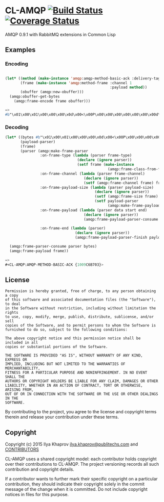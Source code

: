 # CL-AMQP [![Build Status](https://travis-ci.org/cl-rabbit/cl-amqp.svg)](https://travis-ci.org/cl-rabbit/cl-amqp) [![Coverage Status](https://coveralls.io/repos/cl-rabbit/cl-amqp/badge.svg?branch=master&service=github)](https://coveralls.io/github/cl-rabbit/cl-amqp?branch=master)
AMQP 0.9.1 with RabbitMQ extensions in Common Lisp

## Examples

### Encoding
``` lisp

(let* ((method (make-instance 'amqp:amqp-method-basic-ack :delivery-tag 100))
       (frame (make-instance 'amqp:method-frame :channel 1
                                                :payload method))
       (obuffer (amqp:new-obuffer)))
  (amqp:obuffer-get-bytes
    (amqp:frame-encode frame obuffer)))

=>
#b"\x01\x00\x01\x00\x00\x00\x0d\x00<\x00P\x00\x00\x00\x00\x00\x00\x00d\x00\xce"

```

### Decoding
``` lisp
(let* ((bytes #b"\x01\x00\x01\x00\x00\x00\x0d\x00<\x00P\x00\x00\x00\x00\x00\x00\x00d\x00\xce")
       (payload-parser)
       (frame)
       (parser (amqp:make-frame-parser
                :on-frame-type (lambda (parser frame-type)
                                 (declare (ignore parser))
                                 (setf frame (make-instance 
                                               (amqp:frame-class-from-frame-type frame-type))))
                :on-frame-channel (lambda (parser frame-channel)
                                    (declare (ignore parser))
                                    (setf (amqp:frame-channel frame) frame-channel))
                :on-frame-payload-size (lambda (parser payload-size)
                                         (declare (ignore parser))
                                         (setf (amqp:frame-size frame) payload-size)
                                         (setf payload-parser
                                               (amqp:make-frame-payload-parser frame)))
                :on-frame-payload (lambda (parser data start end)
                                    (declare (ignore parser))
                                    (amqp:frame-payload-parser-consume payload-parser 
                                                                       data :start start :end end))
                :on-frame-end (lambda (parser)
                                (declare (ignore parser))
                                (amqp:frame-payload-parser-finish payload-parser)))))

  (amqp:frame-parser-consume parser bytes)
  (amqp:frame-payload frame))
  
=>
#<CL-AMQP:AMQP-METHOD-BASIC-ACK {1009C6B703}>
```

## License

```
Permission is hereby granted, free of charge, to any person obtaining a copy
of this software and associated documentation files (the "Software"), to deal
in the Software without restriction, including without limitation the rights
to use, copy, modify, merge, publish, distribute, sublicense, and/or sell
copies of the Software, and to permit persons to whom the Software is
furnished to do so, subject to the following conditions:

The above copyright notice and this permission notice shall be included in all
copies or substantial portions of the Software.

THE SOFTWARE IS PROVIDED "AS IS", WITHOUT WARRANTY OF ANY KIND, EXPRESS OR
IMPLIED, INCLUDING BUT NOT LIMITED TO THE WARRANTIES OF MERCHANTABILITY,
FITNESS FOR A PARTICULAR PURPOSE AND NONINFRINGEMENT. IN NO EVENT SHALL THE
AUTHORS OR COPYRIGHT HOLDERS BE LIABLE FOR ANY CLAIM, DAMAGES OR OTHER
LIABILITY, WHETHER IN AN ACTION OF CONTRACT, TORT OR OTHERWISE, ARISING FROM,
OUT OF OR IN CONNECTION WITH THE SOFTWARE OR THE USE OR OTHER DEALINGS IN THE
SOFTWARE.
```

By contributing to the project, you agree to the license and copyright terms therein and release your contribution under these terms.

## Copyright

Copyright (c) 2015 Ilya Khaprov <ilya.khaprov@publitechs.com> and [CONTRIBUTORS](CONTRIBUTORS.md)

CL-AMQP uses a shared copyright model: each contributor holds copyright over their contributions to CL-AMQP. The project versioning records all such contribution and copyright details.

If a contributor wants to further mark their specific copyright on a particular contribution, they should indicate their copyright solely in the commit message of the change when it is committed. Do not include copyright notices in files for this purpose.

